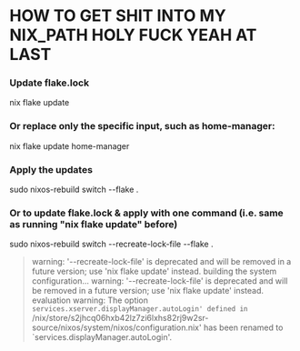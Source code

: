 # HOW TO GET SHIT INTO MY NIX_PATH HOLY FUCK YEAH AT LAST

### Update flake.lock
nix flake update

### Or replace only the specific input, such as home-manager:
nix flake update home-manager

### Apply the updates
sudo nixos-rebuild switch --flake .

### Or to update flake.lock & apply with one command (i.e. same as running "nix flake update" before)
sudo nixos-rebuild switch --recreate-lock-file --flake .

> warning: '--recreate-lock-file' is deprecated and will be removed in a future version; use 'nix flake update' instead.
building the system configuration...
warning: '--recreate-lock-file' is deprecated and will be removed in a future version; use 'nix flake update' instead.
evaluation warning: The option `services.xserver.displayManager.autoLogin' defined in `/nix/store/s2jhcq06hxb42lz7zi6lxhs82rj9w2sr-source/nixos/system/nixos/configuration.nix' has been renamed to `services.displayManager.autoLogin'.